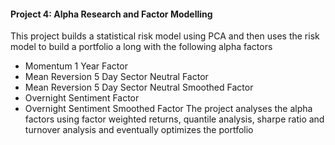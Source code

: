 #### Project 4: Alpha Research and Factor Modelling

This project builds a statistical risk model using PCA and then uses the risk model to build a portfolio a long with the following alpha factors
* Momentum 1 Year Factor
* Mean Reversion 5 Day Sector Neutral Factor
* Mean Reversion 5 Day Sector Neutral Smoothed Factor
* Overnight Sentiment Factor
* Overnight Sentiment Smoothed Factor
The project analyses the alpha factors using factor weighted returns, quantile analysis, sharpe ratio and turnover analysis and eventually optimizes the portfolio